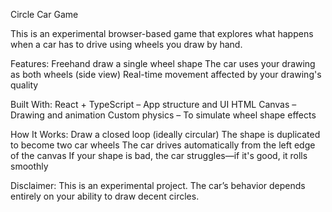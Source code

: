 Circle Car Game

This is an experimental browser-based game that explores what happens when a car has to drive using wheels you draw by hand.

Features: Freehand draw a single wheel shape The car uses your drawing as both wheels (side view) Real-time movement affected by your drawing's quality

Built With: React + TypeScript – App structure and UI HTML Canvas – Drawing and animation Custom physics – To simulate wheel shape effects

How It Works: Draw a closed loop (ideally circular) The shape is duplicated to become two car wheels The car drives automatically from the left edge of the canvas If your shape is bad, the car struggles—if it's good, it rolls smoothly

Disclaimer: This is an experimental project. The car’s behavior depends entirely on your ability to draw decent circles.
